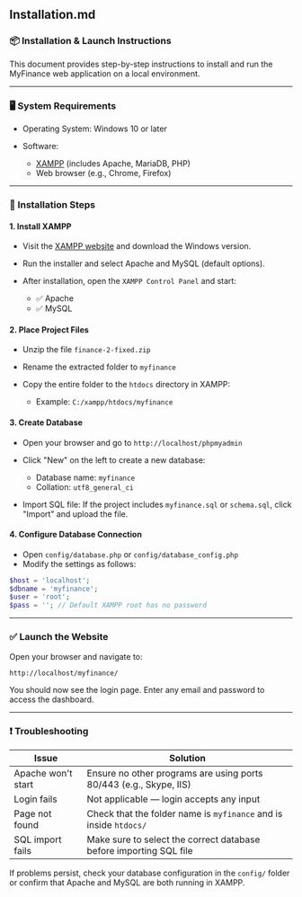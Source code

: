 ## Installation.md

### 📦 Installation & Launch Instructions

This document provides step-by-step instructions to install and run the MyFinance web application on a local environment.

---

### 🖥️ System Requirements

* Operating System: Windows 10 or later
* Software:

  * [XAMPP](https://www.apachefriends.org/index.html) (includes Apache, MariaDB, PHP)
  * Web browser (e.g., Chrome, Firefox)

---

### 🚀 Installation Steps

#### 1. Install XAMPP

* Visit the [XAMPP website](https://www.apachefriends.org/index.html) and download the Windows version.
* Run the installer and select Apache and MySQL (default options).
* After installation, open the `XAMPP Control Panel` and start:

  * ✅ Apache
  * ✅ MySQL

#### 2. Place Project Files

* Unzip the file `finance-2-fixed.zip`
* Rename the extracted folder to `myfinance`
* Copy the entire folder to the `htdocs` directory in XAMPP:

  * Example: `C:/xampp/htdocs/myfinance`

#### 3. Create Database

* Open your browser and go to `http://localhost/phpmyadmin`
* Click "New" on the left to create a new database:

  * Database name: `myfinance`
  * Collation: `utf8_general_ci`
* Import SQL file: If the project includes `myfinance.sql` or `schema.sql`, click "Import" and upload the file.

#### 4. Configure Database Connection

* Open `config/database.php` or `config/database_config.php`
* Modify the settings as follows:

```php
$host = 'localhost';
$dbname = 'myfinance';
$user = 'root';
$pass = ''; // Default XAMPP root has no password
```

---

### ✅ Launch the Website

Open your browser and navigate to:

```
http://localhost/myfinance/
```

You should now see the login page. Enter any email and password to access the dashboard.

---

### ❗ Troubleshooting

| Issue              | Solution                                                           |
| ------------------ | ------------------------------------------------------------------ |
| Apache won't start | Ensure no other programs are using ports 80/443 (e.g., Skype, IIS) |
| Login fails        | Not applicable — login accepts any input                           |
| Page not found     | Check that the folder name is `myfinance` and is inside `htdocs/`  |
| SQL import fails   | Make sure to select the correct database before importing SQL file |

If problems persist, check your database configuration in the `config/` folder or confirm that Apache and MySQL are both running in XAMPP.

